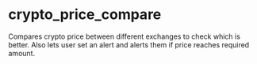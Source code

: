# crypto_price_compare
Compares crypto price between different exchanges to check which is better. Also lets user set an alert and alerts them if price reaches required amount.
